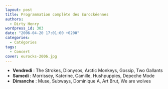 ```yaml
---
layout: post
title: Programmation complète des Eurockéennes
authors:
  - Dirty Henry
wordpress_id: 303
date: "2006-04-20 17:01:00 +0200"
categories:
  - Catégories
tags:
  - Concert
cover: eurocks-2006.jpg
---
```


- **Vendredi** : The Strokes, Dionysos, Arctic Monkeys, Gossip, Two Gallants
- **Samedi** : Morrissey, Katerine, Camille, Hushpuppies, Depeche Mode
- **Dimanche** : Muse, Subways, Dominique A, Art Brut, We are wolves
